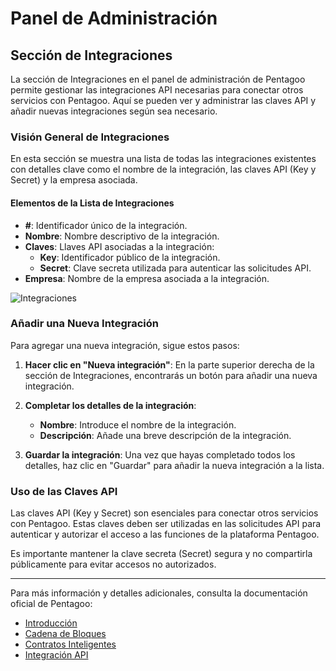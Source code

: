 # Panel de Administración

## Sección de Integraciones

La sección de Integraciones en el panel de administración de Pentagoo permite gestionar las integraciones API necesarias para conectar otros servicios con Pentagoo. Aquí se pueden ver y administrar las claves API y añadir nuevas integraciones según sea necesario.

### Visión General de Integraciones

En esta sección se muestra una lista de todas las integraciones existentes con detalles clave como el nombre de la integración, las claves API (Key y Secret) y la empresa asociada.

#### Elementos de la Lista de Integraciones

- **#**: Identificador único de la integración.
- **Nombre**: Nombre descriptivo de la integración.
- **Claves**: Llaves API asociadas a la integración:
  - **Key**: Identificador público de la integración.
  - **Secret**: Clave secreta utilizada para autenticar las solicitudes API.
- **Empresa**: Nombre de la empresa asociada a la integración.

![Integraciones](Imagen)

### Añadir una Nueva Integración

Para agregar una nueva integración, sigue estos pasos:

1. **Hacer clic en "Nueva integración"**: En la parte superior derecha de la sección de Integraciones, encontrarás un botón para añadir una nueva integración.

2. **Completar los detalles de la integración**:
   - **Nombre**: Introduce el nombre de la integración.
   - **Descripción**: Añade una breve descripción de la integración.

3. **Guardar la integración**: Una vez que hayas completado todos los detalles, haz clic en "Guardar" para añadir la nueva integración a la lista.

### Uso de las Claves API

Las claves API (Key y Secret) son esenciales para conectar otros servicios con Pentagoo. Estas claves deben ser utilizadas en las solicitudes API para autenticar y autorizar el acceso a las funciones de la plataforma Pentagoo.

Es importante mantener la clave secreta (Secret) segura y no compartirla públicamente para evitar accesos no autorizados.

---

Para más información y detalles adicionales, consulta la documentación oficial de Pentagoo:
- [Introducción](https://docs.pentagoo.com/docs/introduccion)
- [Cadena de Bloques](https://docs.pentagoo.com/docs/cadena-de-bloques)
- [Contratos Inteligentes](https://docs.pentagoo.com/docs/smart-contracts)
- [Integración API](https://docs.pentagoo.com/docs/integracion/api)
